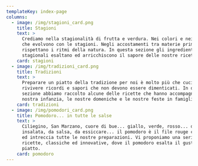 ```yaml
---
templateKey: index-page
columns:
  - image: /img/stagioni_card.png
    title: Stagioni
    text: >
      Crediamo nella stagionalità di frutta e verdura. Nei colori e nei sapori
      che evolvono con le stagioni. Negli accostamenti tra materie prime che
      rispettano i ritmi della natura. In questa sezione gli ingredienti
      stagionali esaltano ed arricchiscono il sapore delle nostre ricette.
    card: stagioni
  - image: /img/tradizioni_card.png
    title: Tradizioni
    text: >
      Preparare un piatto della tradizione per noi è molto più che cucinare. E’
      rivivere ricordi e sapori che non devono essere dimenticati. In questa
      sezione abbiamo raccolto alcune delle ricette che hanno accompagnato la
      nostra infanzia, le nostre domeniche e le nostre feste in famiglia.
    card: tradizioni
  - image: /img/pomodori_card.png
    title: Pomodoro... in tutte le salse
    text: >
      Ciliegino, San Marzano, cuore di bue... giallo, verde, rosso... da
      insalata, da salsa, da essiccare... il pomodoro è il file rouge che unisce
      ed intreccia tutte le nostre preparazioni. Vi proponiamo una serie di
      ricette, classiche ed innovative, dove il pomodoro esalta il gusto del
      piatto.
    card: pomodoro
---
```

